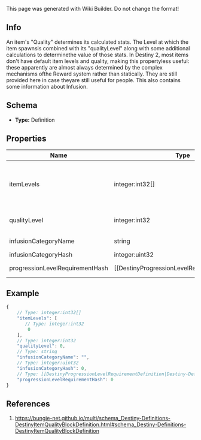 <span class="wiki-builder">This page was generated with Wiki Builder. Do not change the format!</span>

## Info
An item's &quot;Quality&quot; determines its calculated stats.  The Level at which the item spawnsis combined with its &quot;qualityLevel&quot; along with some additional calculations to determinethe value of those stats. In Destiny 2, most items don't have default item levels and quality, making this propertyless useful: these apparently are almost always determined by the complex mechanisms ofthe Reward system rather than statically.  They are still provided here in case theyare still useful for people.  This also contains some information about Infusion.

## Schema
* **Type:** Definition

## Properties
Name | Type | Description
---- | ---- | -----------
itemLevels | integer:int32[] | The &quot;base&quot; defined level of an item.  This is a list because, in theory,each Expansion could define its own base level for an item. In practice, not only was that never done in Destiny 1, but now thisisn't even populated at all.  When it's not populated, the level at whichit spawns has to be inferred by Reward information, of which BNet receives an imperfectview and will only be reliable on instanced data as a result.
qualityLevel | integer:int32 | qualityLevel is used in combination with the item's level to calculate stats likeAttack and Defense.  It plays a role in that calculation, but not nearly as large asitemLevel does.
infusionCategoryName | string | The string identifier for this item's &quot;infusability&quot;, if any. Items that match the same infusionCategoryName are allowed to infuse with each other.
infusionCategoryHash | integer:uint32 | The hash identifier for the infusion.  It does not map to a Definition entity.
progressionLevelRequirementHash | [[DestinyProgressionLevelRequirementDefinition|Destiny-Definitions-Progression-DestinyProgressionLevelRequirementDefinition]]:ManifestDefinition:integer:uint32 | An item can refer to pre-set level requirements.  They are defined in DestinyProgressionLevelRequirementDefinition,and you can use this hash to find the appropriate definition.

## Example
```javascript
{
    // Type: integer:int32[]
    "itemLevels": [
       // Type: integer:int32
        0
    ],
    // Type: integer:int32
    "qualityLevel": 0,
    // Type: string
    "infusionCategoryName": "",
    // Type: integer:uint32
    "infusionCategoryHash": 0,
    // Type: [[DestinyProgressionLevelRequirementDefinition|Destiny-Definitions-Progression-DestinyProgressionLevelRequirementDefinition]]:ManifestDefinition:integer:uint32
    "progressionLevelRequirementHash": 0
}

```

## References
1. https://bungie-net.github.io/multi/schema_Destiny-Definitions-DestinyItemQualityBlockDefinition.html#schema_Destiny-Definitions-DestinyItemQualityBlockDefinition
